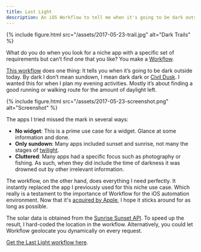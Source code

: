 ```yaml
---
title: Last Light
description: An iOS Workflow to tell me when it's going to be dark outside
---
```


{% include figure.html src="/assets/2017-05-23-trail.jpg" alt="Dark Trails" %}

What do you do when you look for a niche app with a specific set of requirements but can’t find one that you like? You make a [Workflow](https://workflow.is).

[This workflow][workflow] does one thing: It tells you when it’s going to be dark outside today. By dark I don’t mean sundown, I mean dark dark or [Civil Dusk](https://en.wikipedia.org/wiki/Dusk#Technical_definitions). I wanted this for when I plan my evening activities. Mostly it’s about finding a good running or walking route for the amount of daylight left.

{% include figure.html src="/assets/2017-05-23-screenshot.png" alt="Screenshot" %}

The apps I tried missed the mark in several ways:

- **No widget**: This is a prime use case for a widget. Glance at some information and done.
- **Only sundown**: Many apps included sunset and sunrise, not many the stages of [twilight](https://en.wikipedia.org/wiki/Twilight#Civil_twilight).
- **Cluttered**: Many apps had a specific focus such as photography or fishing. As such, when they did include the time of darkness it was drowned out by other irrelevant information.

The workflow, on the other hand, does everything I need perfectly. It instantly replaced the app I previously used for this niche use case. Which really is a testament to the importance of Workflow for the iOS automation environment. Now that it's [acquired by Apple](https://www.macstories.net/news/apple-acquires-workflow/), I hope it sticks around for as long as possible.

The solar data is obtained from the [Sunrise Sunset API](http://sunrise-sunset.org/api). To speed up the result, I hard-coded the location in the workflow. Alternatively, you could let Workflow geolocate you dynamically on every request.

[Get the Last Light workflow here][workflow].

[trail]: /assets/2017-05-03-trail.jpg
[screenshot]: /assets/2017-05-03-screenshot.png
[workflow]: https://workflow.is/workflows/241abb8854374bb0b415a8b8d7e6d97c

